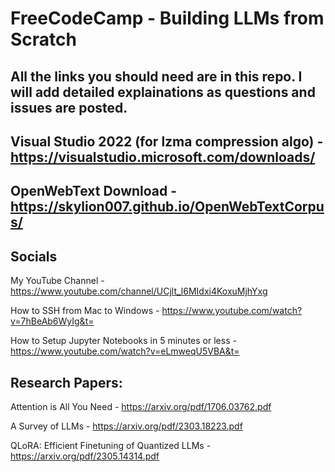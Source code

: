 # FreeCodeCamp - Building LLMs from Scratch

## All the links you should need are in this repo. I will add detailed explainations as questions and issues are posted.

## Visual Studio 2022 (for lzma compression algo) - https://visualstudio.microsoft.com/downloads/

## OpenWebText Download - https://skylion007.github.io/OpenWebTextCorpus/

## Socials
My YouTube Channel - https://www.youtube.com/channel/UCjlt_l6MIdxi4KoxuMjhYxg

How to SSH from Mac to Windows - https://www.youtube.com/watch?v=7hBeAb6WyIg&t=

How to Setup Jupyter Notebooks in 5 minutes or less - https://www.youtube.com/watch?v=eLmweqU5VBA&t=

## Research Papers:
Attention is All You Need - https://arxiv.org/pdf/1706.03762.pdf

A Survey of LLMs - https://arxiv.org/pdf/2303.18223.pdf

QLoRA: Efficient Finetuning of Quantized LLMs - https://arxiv.org/pdf/2305.14314.pdf
